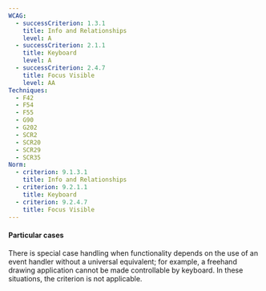 ```yaml
---
WCAG:
  - successCriterion: 1.3.1
    title: Info and Relationships
    level: A
  - successCriterion: 2.1.1
    title: Keyboard
    level: A
  - successCriterion: 2.4.7
    title: Focus Visible
    level: AA
Techniques:
  - F42
  - F54
  - F55
  - G90
  - G202
  - SCR2
  - SCR20
  - SCR29
  - SCR35
Norm:
  - criterion: 9.1.3.1
    title: Info and Relationships
  - criterion: 9.2.1.1
    title: Keyboard
  - criterion: 9.2.4.7
    title: Focus Visible
---
```


#### Particular cases

There is special case handling when functionality depends on the use of an event handler without a universal equivalent; for example, a freehand drawing application cannot be made controllable by keyboard. In these situations, the criterion is not applicable.
